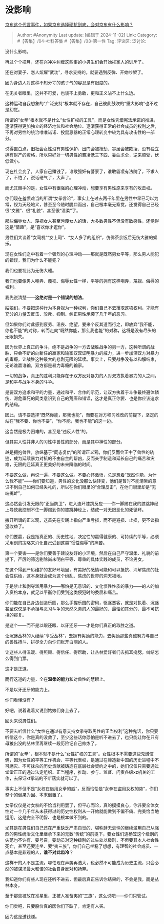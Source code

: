 # 没影响
[京东这个代言事件，如果京东选择硬抗到底，会对京东有什么影响？](https://www.zhihu.com/question/1566098757/answer/20759160870)

> Author: #Anonymity
> Last update: [编辑于 2024-11-02]
> Link:
> Category: #【答集】/04-社科答集 #【答集】/03-第一性
> Tag:
> 评论区:
> 泛讨论:

没什么影响。

再过个个把月，还在兴冲冲纠缠这些事的小男生们会开始挨家人的训斥了。

还在对妻子、恋人炫耀“武功”，寻求支持的，就要遇到反弹、开始吵架了。

因为身边人对这种不知分寸的孩子气的容忍是有限度的。

在无关者眼里，这并不可爱，也谈不上勇敢，更和正义沾不上什么边。

这种运动自我想象的“广泛支持”根本就不存在，自己彼此鼓吹的“重大影响”也不过是幻觉。

所谓的“女拳”根本就不是什么“女性扩权的工具”，而是女性凭借宪法承诺的推进，逐渐获得更加独立的经济地位和社会地位、逐渐获得正常的社会成员的权利之后，不再对男性的统治唯唯诺诺、投鼠忌器的正常心理转变中较为具有攻击性的一部分。

说得直白点，旧社会女性没有男性保护，出门会被抢劫、寡居会被欺凌、没有独立拥有财产的资格，所以只好对一切男性的霸凌低三下四、委曲求全，逆来顺受，伏低做小。

现在社会变了，人家自己赚钱了，谁敢强奸有警察了，谁敢霸凌有法院了，不求人了，不怕了，说话硬气了，大声了。

而尤其棘手的是，女性中有很强的心理冲动，想要享有男性原来享有的攻击权。

你们现在羞愤难当的所谓“女拳言论”，事实上在过去两千年里在男性中早已习以为常，视为天经地义，甚至至今随时脱口而出，自己根本毫无察觉，还觉得自己已经很“文雅”、很“礼貌”、甚至很“温柔”了。

那些侮辱女人、蔑视女人甚至污蔑女人的话，大多数男性不但没有敏感性，还觉得这是“情趣”，是“喜欢你才逗你”。

男性们大谈着“女司机”“女上司”、“女人多了的组织”，仿佛茶余饭后无伤大雅的娱乐。

现在女性们之中有着一个强烈的心理冲动——那就是既然男女平等，那么男人能犯的错误，我们为什么不能犯？

我们也要视此为无伤大雅。

我们也要像男人嘲弄、蔑视、侮辱女性一样，平等的拥有这样嘲弄，蔑视、侮辱的权利。

我先说清楚——**这绝对是一个错误的想法**。

姑娘们，不要把这种行为本身视为一种权利，你们自己不去攫取这项权利，才能有充分的力量去反击、驳斥、抑制、纠正男性承袭了几千年的恶习。

但如果你们对此感到疲劳、沮丧、绝望，要来个反其道而行之，即放弃“我不能，你也不能”的对称，转而走向“既然你能，那么我也能”的对称，这将是没有尽头的无限损失。

因为世界上真正的争斗，绝不是战争的一方去战胜战争的另一方，这种所谓的战胜，只会不断的向新任的赢家和输家双双证明暴力的威力，进一步加深双方对暴力的毒瘾，让战胜这种最大的悲剧无限的延续。事实上，只要战争没有以和解结束，无论谁赢谁输，双方都是暴力毒瘾的输家。

一切的战争，真正的胜利只能存在于双方反对暴力的人对双方执着暴力的人之间，是和平与战争本身的斗争。

是要双方追求和平的力量，通过和平、合作的示范，让双方执着于斗争最终遍体鳞伤、濒危垂死的同类意识到自己的荒唐和错误，这才是真正你要、也是你应该追求的结局。

因此，请不要选择“既然你能，那我也能”，而要在对方积习难改的前提下，坚定的站在“我不要、你也不要”，“你不能，我也不能”的这一边。

这当然是极为困难的，甚至是“违反人性”的。

但其实人性并非人的习性中兽性的部分，而是其中神性的部分。

越是拥抱兽性，放纵基于“同态复仇”的所谓正义观，你们反而会正中了兽性的轨迹，成为延续暴力对抗的不由自主的帮凶，反而亲手制造和延长自己的痛苦和灾难，无限的迁延真正更美好的未来降临的时间。

不要这么做，再说一遍，不要这么做。不要心怀激愤，总是想着“既然你能，为什么我不能”——你们要知道，男性的文化没那么快转变，他们是暂时不能清晰的意识不到自己如何已经失礼的，所以在你们眼里的“合理反击”，在他们眼里却是“无端挑衅”。

这必然会引发无限的“正当防卫”，进入连环膝跳反应——你一脚踢在我的膝跳神经上导致我控制不住一脚踢到你的膝跳神经上，结成一对无限恶化的死循环。

撇开所谓的正义观，这首先在实践上指向严重亏损，而不是避损、止损，更不谈指望收益了。

你们要赢，我是指真正的、历史性地、决定性的赢得健康的、可持续的平等，必须采用别的策略来消化自己受到这类“惯性侮辱”的痛苦。

第一个要害——是你们要善于建设友好的小环境，然后在自己严守温柔、礼貌的前提下，严厉的筛选剔除尚未明白平等、尊重的具体实践的成员，不论男女。

在这个得到严厉维护的友好环境里，有美好的感情可能和可以抵抗、消解焦虑的社会性供给，这本身就会成为这个纷乱、焦虑的世界的洞天福地。

于是禁止和剥夺滥用暴力——哪怕是无意识的、文化惯性性质的暴力——的人的加入资格本身，就足以平衡你们受到这类侵犯时的委屈和痛苦。

你们能在自己身边创造乐园，那么手握乐园的密码，驱逐恶客，就是对执着、沉迷甚至仅仅是不承担与恶习斗争的天然义务的人的最好的、最恰如其分的、最不可抗拒的报复。

是这个——而不是以眼还眼、以牙还牙——才是你们真正的取胜之道。

让沉迷丛林的人继续“享受丛林”，去拥有奖励的能力，去奖励那些真诚努力与自己的兽性搏斗、拼尽全力向你们张开白羽的人。

让这些人得温暖、得照顾、得信任、得帮助，让丛林爱好者们去抓耳挠腮，纠结怎么得到门票。

这才是正道。

而行这道的力量，全在**温柔的能力**和对兽性的慧眼上。

不是以牙还牙的能力上。

你们看懂没有？

好吧，说着说着又说到姑娘们身上去了。

回头来说男性们。

不要去听信什么“女性在通过有意支持女拳夺取男性的正当权利”这种鬼话，你只要听信这个，你是真的没救了，至少这些话你恐怕是听不进去了，也只能让你在只有母狼出没的丛林里再继续一段历险记自己修炼了。

所谓的“女拳“，根本就不是什么“女性扩权的工具”。女性根本不需要这些鬼蜮伎俩，因为女性的平等工作机会、平等代表权，是通过在缔造新中国的历史进程中不可磨灭、不可抹杀的历史贡献被铸造在底层社会契约之中的，她们仅仅只需要通过堂堂正正的通过法定组织、正当程序，推动、参与、监督、问责各级xz机关的工作，去保证xf承诺的不断落实就可以了。

事实上不但不是“女权在借用女拳的威”，反而恰恰是“女拳在盗用女权的势”，你们整个的倒果为因、本末倒置了。

女拳仅仅是对女权的不恰当利用罢了，但平心而论，真的摸摸良心，你非要全体女性对一个几千年从未获得过的历史性权利从一开始就能做到不偏不倚、完美恰当地运用，这是完全不明智、也是根本做不到的。

尤其是在男性们自己还在严重缺乏严肃自觉的、堪称肆无忌惮的继续滥用自己从强烈的男性统治文化里继承下来的无数“传统”的前提下，要女性们连杨笠这个级别的失范也不许有、要号召，要动员对这种级别的过失处以极刑、不但要其本人社会性死亡，甚至还要连坐、要“夷三族”，你们自己坐稳了想想，有理智的社会成员、一点基本是非观的人，**谁不对此齿冷**？

这样干的人不是主流，哪怕现在声势再浩大，也必然不可能成为历史主流，只会必然的被谋求最大和谐的社会自身反对和扬弃。

我知道你们有些人现在还听不进去，但最后真正告诉你结果的，不会是我，而是丛林本身。

至于那些被放在准星里，正被人准备夷的“三族”，这么说吧——你们只管试。

你们卖吧，只要股价真的因你们下跌了，肯定有人买。

因为这是送钱赚。
